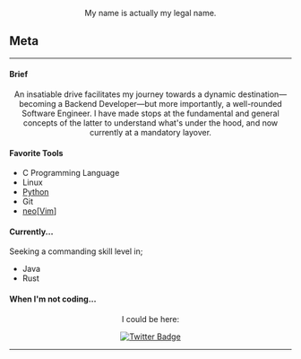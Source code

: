 <p align="center">
  My name is actually my legal name.
  </p>

## Meta
***
#### Brief
<p align="center">
  An insatiable drive facilitates my journey towards a dynamic destination—becoming a Backend Developer—but more importantly, a well-rounded Software Engineer. I have made stops at the fundamental and general concepts of the latter to understand what's under the hood, and now currently at a mandatory layover.
  </p>

#### Favorite Tools
* C Programming Language
* Linux
* [Python](https://www.python.org/)
* Git
* [neo](https://neovim.io/)\[[Vim](https://www.vim.org/)]

#### Currently...
Seeking a commanding skill level in;
* Java
* Rust

#### When I'm not coding...
<p align="center">
  I could be here:
  </p>
  
<p align="center">
  <a href="https://twitter.com/CheezaramOkeke">
    <img src="https://img.shields.io/badge/Twitter-blue?style=for-the-badge&logo=twitter&logoColor=white" alt="Twitter Badge"/>
  </a>
  </p>

***
</div>

<!---
chee-zaram/chee-zaram is a ✨ special ✨ repository because its `README.md` (this file) appears on your GitHub profile.
You can click the Preview link to take a look at your changes.
--->
